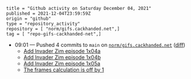 ```
title = "Github activity on Saturday December 04, 2021"
published = 2021-12-04T23:59:59Z
origin = "github"
type = "repository_activity"
repository = [ "norm/gifs.cackhanded.net",]
tag = [ "repo-gifs-cackhanded-net",]
```

* 09:01 — Pushed 4 commits to `main` on [`norm/gifs.cackhanded.net`](https://github.com/norm/gifs.cackhanded.net) ([diff](https://github.com/norm/gifs.cackhanded.net/compare/3c90b4071012ab33fd3cf1b590ea2643948cf976..f6e1c02cd46c00524931d7c48f4107d185a5cf60))
  * [Add Invader Zim episode 1x04a](https://github.com/norm/gifs.cackhanded.net/commit/d2834103afaa1f51f534786010937e1825f1cceb)
  * [Add Invader Zim episode 1x04b](https://github.com/norm/gifs.cackhanded.net/commit/ea38d456b438ce3618b90ac470366baf338663b5)
  * [Add Invader Zim episode 1x05a](https://github.com/norm/gifs.cackhanded.net/commit/fb1bfdd989a89828c27646e65e3d5bbc259d2644)
  * [The frames calculation is off by 1](https://github.com/norm/gifs.cackhanded.net/commit/f6e1c02cd46c00524931d7c48f4107d185a5cf60)
